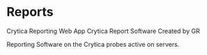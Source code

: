 # Reports
Crytica Reporting Web App
Crytica Report Software 
Created by GR

Reporting Software on the Crytica probes active on servers. 
